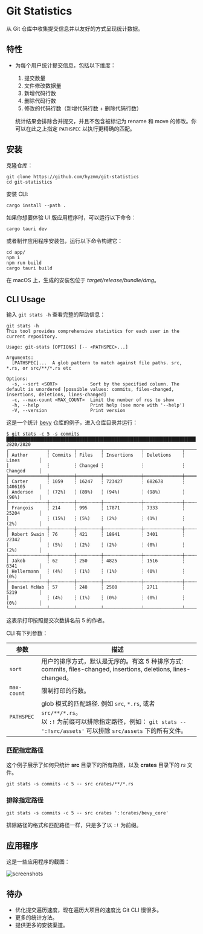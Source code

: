 # Git Statistics

从 Git 仓库中收集提交信息并以友好的方式呈现统计数据。

## 特性

- 为每个用户统计提交信息，包括以下维度：

    1. 提交数量
    2. 文件修改数据量
    3. 新增代码行数
    4. 删除代码行数
    5. 修改的代码行数（新增代码行数 + 删除代码行数）

  统计结果会排除合并提交，并且不包含被标记为 rename 和 move 的修改。你可以在此之上指定 `PATHSPEC` 以执行更精确的匹配。

## 安装

克隆仓库：

```shell
git clone https://github.com/hyzmm/git-statistics
cd git-statistics
```

安装 CLI:

```shell
cargo install --path .
```

如果你想要体验 UI 版应用程序时，可以运行以下命令：

```shell
cargo tauri dev
```

或者制作应用程序安装包，运行以下命令构建它：

```shell
cd app/
npm i
npm run build
cargo tauri build
```

在 macOS 上，生成的安装包位于 *target/release/bundle/dmg*。

## CLI Usage

输入 `git stats -h` 查看完整的帮助信息：

```shell
git stats -h
This tool provides comprehensive statistics for each user in the current repository.

Usage: git-stats [OPTIONS] [-- <PATHSPEC>...]

Arguments:
  [PATHSPEC]...  A glob pattern to match against file paths. src, *.rs, or src/**/*.rs etc

Options:
  -s, --sort <SORT>            Sort by the specified column. The default is unordered [possible values: commits, files-changed, insertions, deletions, lines-changed]
  -c, --max-count <MAX_COUNT>  Limit the number of ros to show
  -h, --help                   Print help (see more with '--help')
  -V, --version                Print version
```

这是一个统计  [bevy](https://github.com/bevyengine/bevy) 仓库的例子，进入仓库目录并运行：

```shell
$ git stats -c 5 -s commits
██████████████████████████████████████████████████████████████████████ 2820/2820
┌──────────────┬─────────┬─────────┬──────────────┬──────────────┬─────────────┐
│ Author       ┆ Commits ┆ Files   ┆ Insertions   ┆ Deletions    ┆ Lines       │
│              ┆         ┆ Changed ┆              ┆              ┆ Changed     │
╞══════════════╪═════════╪═════════╪══════════════╪══════════════╪═════════════╡
│ Carter       ┆ 1059    ┆ 16247   ┆ 723427       ┆ 682678       ┆ 1406105     │
│ Anderson     ┆ (72%)   ┆ (89%)   ┆ (94%)        ┆ (98%)        ┆ (96%)       │
├╌╌╌╌╌╌╌╌╌╌╌╌╌╌┼╌╌╌╌╌╌╌╌╌┼╌╌╌╌╌╌╌╌╌┼╌╌╌╌╌╌╌╌╌╌╌╌╌╌┼╌╌╌╌╌╌╌╌╌╌╌╌╌╌┼╌╌╌╌╌╌╌╌╌╌╌╌╌┤
│ François     ┆ 214     ┆ 995     ┆ 17871        ┆ 7333         ┆ 25204       │
│              ┆ (15%)   ┆ (5%)    ┆ (2%)         ┆ (1%)         ┆ (2%)        │
├╌╌╌╌╌╌╌╌╌╌╌╌╌╌┼╌╌╌╌╌╌╌╌╌┼╌╌╌╌╌╌╌╌╌┼╌╌╌╌╌╌╌╌╌╌╌╌╌╌┼╌╌╌╌╌╌╌╌╌╌╌╌╌╌┼╌╌╌╌╌╌╌╌╌╌╌╌╌┤
│ Robert Swain ┆ 76      ┆ 421     ┆ 18941        ┆ 3401         ┆ 22342       │
│              ┆ (5%)    ┆ (2%)    ┆ (2%)         ┆ (0%)         ┆ (2%)        │
├╌╌╌╌╌╌╌╌╌╌╌╌╌╌┼╌╌╌╌╌╌╌╌╌┼╌╌╌╌╌╌╌╌╌┼╌╌╌╌╌╌╌╌╌╌╌╌╌╌┼╌╌╌╌╌╌╌╌╌╌╌╌╌╌┼╌╌╌╌╌╌╌╌╌╌╌╌╌┤
│ Jakob        ┆ 62      ┆ 250     ┆ 4825         ┆ 1516         ┆ 6341        │
│ Hellermann   ┆ (4%)    ┆ (1%)    ┆ (1%)         ┆ (0%)         ┆ (0%)        │
├╌╌╌╌╌╌╌╌╌╌╌╌╌╌┼╌╌╌╌╌╌╌╌╌┼╌╌╌╌╌╌╌╌╌┼╌╌╌╌╌╌╌╌╌╌╌╌╌╌┼╌╌╌╌╌╌╌╌╌╌╌╌╌╌┼╌╌╌╌╌╌╌╌╌╌╌╌╌┤
│ Daniel McNab ┆ 57      ┆ 248     ┆ 2508         ┆ 2711         ┆ 5219        │
│              ┆ (4%)    ┆ (1%)    ┆ (0%)         ┆ (0%)         ┆ (0%)        │
└──────────────┴─────────┴─────────┴──────────────┴──────────────┴─────────────┘
```

这表示打印按照提交次数排名前 5 的作者。

CLI 有下列参数：

| 参数          | 描述                                                                                                                                       |
|-------------|------------------------------------------------------------------------------------------------------------------------------------------|
| `sort`      | 用户的排序方式，默认是无序的。有这 5 种排序方式: commits, files-changed, insertions, deletions, lines-changed。                                                 |
| `max-count` | 限制打印的行数。                                                                                                                                 |
| `PATHSPEC`  | glob 模式的匹配路径. 例如 `src`, `*.rs`, 或者 `src/**/*.rs`。 <br /> 以 `:!` 为前缀可以排除指定路径，例如： `git stats -- ':!src/assets'`  可以排除 `src/assets` 下的所有文件。 |

### 匹配指定路径

这个例子展示了如何只统计 **src** 目录下的所有路径，以及 **crates** 目录下的 *rs* 文件。

```shell
git stats -s commits -c 5 -- src crates/**/*.rs
```

### 排除指定路径

```shell
git stats -s commits -c 5 -- src crates ':!crates/bevy_core'
```

排除路径的格式和匹配路径一样，只是多了以 `:!` 为前缀。

## 应用程序

这是一些应用程序的截图：

![screenshots](https://github.com/hyzmm/git-statistics/assets/48704743/99521b73-2bf7-404a-a5fd-6d62663b9dc2)

## 待办

- 优化提交遍历速度，现在遍历大项目的速度比 Git CLI 慢很多。
- 更多的统计方法。
- 提供更多的安装渠道。

